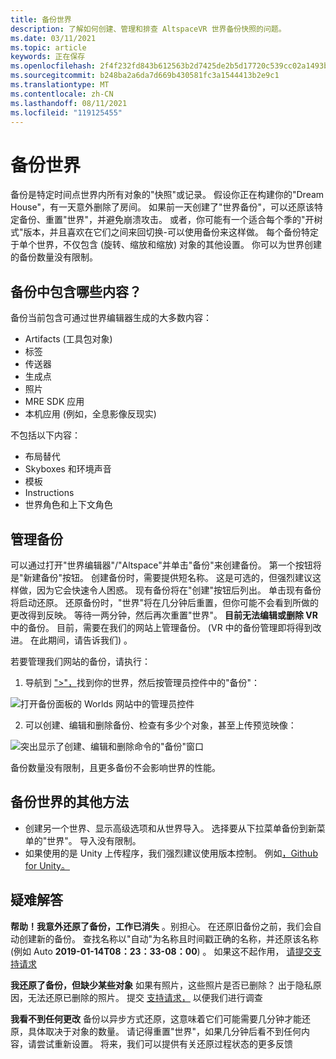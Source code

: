 ```yaml
---
title: 备份世界
description: 了解如何创建、管理和排查 AltspaceVR 世界备份快照的问题。
ms.date: 03/11/2021
ms.topic: article
keywords: 正在保存
ms.openlocfilehash: 2f4f232fd843b612563b2d7425de2b5d17720c539cc02a1493bc4b118de4f117
ms.sourcegitcommit: b248ba2a6da7d669b430581fc3a1544413b2e9c1
ms.translationtype: MT
ms.contentlocale: zh-CN
ms.lasthandoff: 08/11/2021
ms.locfileid: "119125455"
---
```

# <a name="backing-up-your-worlds"></a>备份世界

备份是特定时间点世界内所有对象的"快照"或记录。 假设你正在构建你的"Dream House"，有一天意外删除了房间。 如果前一天创建了"世界备份"，可以还原该特定备份、重置"世界"，并避免崩溃攻击。 或者，你可能有一个适合每个季的"开树式"版本，并且喜欢在它们之间来回切换-可以使用备份来这样做。 每个备份特定于单个世界，不仅包含 (旋转、缩放和缩放) 对象的其他设置。 你可以为世界创建的备份数量没有限制。  

## <a name="whats-included-in-a-backup"></a>备份中包含哪些内容？

备份当前包含可通过世界编辑器生成的大多数内容：
* Artifacts (工具包对象) 
* 标签
* 传送器
* 生成点
* 照片
* MRE SDK 应用
* 本机应用 (例如，全息影像反现实) 

不包括以下内容：

* 布局替代
* Skyboxes 和环境声音
* 模板
* Instructions
* 世界角色和上下文角色

## <a name="managing-backups"></a>管理备份

可以通过打开"世界编辑器"/"Altspace"并单击"备份"来创建备份。 第一个按钮将是"新建备份"按钮。 创建备份时，需要提供短名称。 这是可选的，但强烈建议这样做，因为它会快速令人困惑。 现有备份将在"创建"按钮后列出。 单击现有备份将启动还原。 还原备份时，"世界"将在几分钟后重置，但你可能不会看到所做的更改得到反映。 等待一两分钟，然后再次重置"世界"。 **目前无法编辑或删除 VR** 中的备份。 目前，需要在我们的网站上管理备份。  (VR 中的备份管理即将得到改进。 在此期间，请告诉我们) 。

若要管理我们网站的备份，请执行：

1. 导航到 [">"，](https://account.altvr.com/users/sign_in)找到你的世界，然后按管理员控件中的"备份"：

![打开备份面板的 Worlds 网站中的管理员控件](images/world-backup-img-01.png)

2. 可以创建、编辑和删除备份、检查有多少个对象，甚至上传预览映像： 

![突出显示了创建、编辑和删除命令的"备份"窗口](images/world-backup-img-02.png)

备份数量没有限制，且更多备份不会影响世界的性能。

## <a name="other-ways-to-back-up-your-worlds"></a>备份世界的其他方法

* 创建另一个世界、显示高级选项和从世界导入。 选择要从下拉菜单备份到新菜单的"世界"。 导入没有限制。
* 如果使用的是 Unity 上传程序，我们强烈建议使用版本控制。 例如[，Github for Unity。](https://unity.github.com)

## <a name="troubleshooting"></a>疑难解答

**帮助！我意外还原了备份，工作已消失** 。别担心。 在还原旧备份之前，我们会自动创建新的备份。 查找名称以"自动"为名称且时间戳正确的名称，并还原该名称 (例如 Auto **2019-01-14T08：23：33-08：00**) 。  如果这不起作用， [请提交支持请求](https://help.altvr.com/hc/requests/new)

**我还原了备份，但缺少某些对象** 如果有照片，这些照片是否已删除？ 出于隐私原因，无法还原已删除的照片。 提交 [支持请求，](https://help.altvr.com/hc/requests/new) 以便我们进行调查

**我看不到任何更改** 备份以异步方式还原，这意味着它们可能需要几分钟才能还原，具体取决于对象的数量。 请记得重置"世界"，如果几分钟后看不到任何内容，请尝试重新设置。 将来，我们可以提供有关还原过程状态的更多反馈